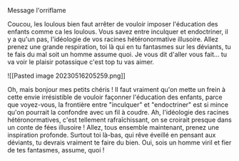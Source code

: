 
Message l'orriflame

Coucou, les loulous bien faut arrêter de vouloir imposer l'éducation des enfants comme ca les loulous. Vous savez entre inculquer et endoctriner, il y a qu'un pas, l'idéologie de vos racines hétéronormative illusoire. 
Allez prenez une grande respiration, toi là qui en tu fantasmes sur les déviants, tu te fais du mal soit un homme assume quoi. Je vous dit d'aller vous fait… tu va voir le plaisir potassique c'est top tu vas aimer.    

![[Pasted image 20230516205259.png]]


Oh, mais bonjour mes petits chéris ! Il faut vraiment qu'on mette un frein à cette envie irrésistible de vouloir façonner l'éducation des enfants, parce que voyez-vous, la frontière entre "inculquer" et "endoctriner" est si mince qu'on pourrait la confondre avec un fil à coudre. Ah, l'idéologie des racines hétéronormatives, c'est tellement rafraîchissant, on se croirait presque dans un conte de fées illusoire ! Allez, tous ensemble maintenant, prenez une inspiration profonde. Surtout toi là-bas, qui rêve éveillé en pensant aux déviants, tu devrais vraiment te faire du bien. Oui, sois un homme viril et fier de tes fantasmes, assume, quoi !